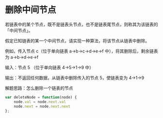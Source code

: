 # 删除中间节点

若链表中的某个节点，既不是链表头节点，也不是链表尾节点，则称其为该链表的「中间节点」。

假定已知链表的某一个中间节点，请实现一种算法，将该节点从链表中删除。

例如，传入节点 c（位于单向链表 a->b->c->d->e->f 中），将其删除后，剩余链表为 a->b->d->e->f

输入：节点 5 （位于单向链表 4->5->1->9 中）

输出：不返回任何数据，从链表中删除传入的节点 5，使链表变为 4->1->9

解题思路：怎么删除一个链表的节点

```js
var deleteNode = function(node) {
    node.val = node.next.val
    node.next = node.next.next
};
```